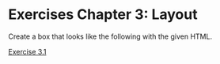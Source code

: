 # Exercises Chapter 3: Layout

Create a box that looks like the following with the given HTML.

[Exercise 3.1](../../exercise3-1.jpg)


